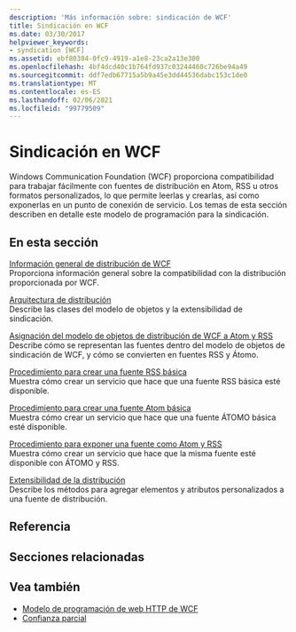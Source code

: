 ```yaml
---
description: 'Más información sobre: sindicación de WCF'
title: Sindicación en WCF
ms.date: 03/30/2017
helpviewer_keywords:
- syndication [WCF]
ms.assetid: ebf80384-0fc9-4919-a1e8-23ca2a13e300
ms.openlocfilehash: 4bf4dcd40c1b764fd937c03244460c726be94a49
ms.sourcegitcommit: ddf7edb67715a5b9a45e3dd44536dabc153c1de0
ms.translationtype: MT
ms.contentlocale: es-ES
ms.lasthandoff: 02/06/2021
ms.locfileid: "99779509"
---
```

# <a name="wcf-syndication"></a>Sindicación en WCF

Windows Communication Foundation (WCF) proporciona compatibilidad para trabajar fácilmente con fuentes de distribución en Atom, RSS u otros formatos personalizados, lo que permite leerlas y crearlas, así como exponerlas en un punto de conexión de servicio. Los temas de esta sección describen en detalle este modelo de programación para la sindicación.  
  
## <a name="in-this-section"></a>En esta sección  

 [Información general de distribución de WCF](wcf-syndication-overview.md)  
 Proporciona información general sobre la compatibilidad con la distribución proporcionada por WCF.  
  
 [Arquitectura de distribución](architecture-of-syndication.md)  
 Describe las clases del modelo de objetos y la extensibilidad de sindicación.  
  
 [Asignación del modelo de objetos de distribución de WCF a Atom y RSS](how-the-wcf-syndication-object-model-maps-to-atom-and-rss.md)  
 Describe cómo se representan las fuentes dentro del modelo de objetos de sindicación de WCF, y cómo se convierten en fuentes RSS y Átomo.  
  
 [Procedimiento para crear una fuente RSS básica](how-to-create-a-basic-rss-feed.md)  
 Muestra cómo crear un servicio que hace que una fuente RSS básica esté disponible.  
  
 [Procedimiento para crear una fuente Atom básica](how-to-create-a-basic-atom-feed.md)  
 Muestra cómo crear un servicio que hace que una fuente ÁTOMO básica esté disponible.  
  
 [Procedimiento para exponer una fuente como Atom y RSS](how-to-expose-a-feed-as-both-atom-and-rss.md)  
 Muestra cómo crear un servicio que hace que la misma fuente esté disponible con ÁTOMO y RSS.  
  
 [Extensibilidad de la distribución](syndication-extensibility.md)  
 Describe los métodos para agregar elementos y atributos personalizados a una fuente de distribución.  
  
## <a name="reference"></a>Referencia  
  
## <a name="related-sections"></a>Secciones relacionadas  
  
## <a name="see-also"></a>Vea también

- [Modelo de programación de web HTTP de WCF](wcf-web-http-programming-model.md)
- [Confianza parcial](partial-trust.md)

